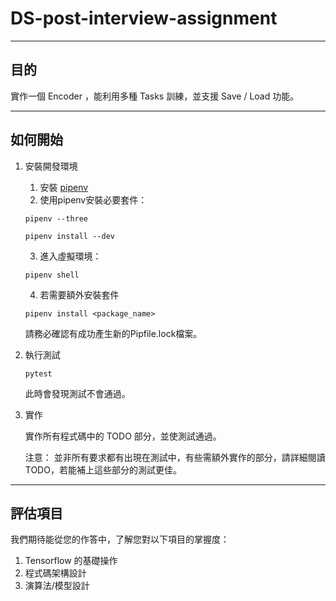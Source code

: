 # DS-post-interview-assignment

---

## 目的

實作一個 Encoder ，能利用多種 Tasks 訓練，並支援 Save / Load 功能。

---

## 如何開始

1. 安裝開發環境

    1. 安裝 [pipenv](https://github.com/pypa/pipenv)
    2. 使用pipenv安裝必要套件：
    ```
    pipenv --three
    ```

    ```
    pipenv install --dev
    ```

    3. 進入虛擬環境：
    ```
    pipenv shell
    ```

    4. 若需要額外安裝套件
    ```
    pipenv install <package_name>
    ```
    請務必確認有成功產生新的Pipfile.lock檔案。

2. 執行測試

    ```
    pytest
    ```
    此時會發現測試不會通過。

3. 實作

    實作所有程式碼中的 TODO 部分，並使測試通過。

    注意：
    並非所有要求都有出現在測試中，有些需額外實作的部分，請詳細閱讀TODO，若能補上這些部分的測試更佳。

---

## 評估項目
    
我們期待能從您的作答中，了解您對以下項目的掌握度：

1. Tensorflow 的基礎操作
2. 程式碼架構設計
3. 演算法/模型設計

